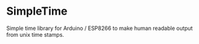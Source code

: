 # SimpleTime
Simple time library for Arduino / ESP8266 to make human readable output from unix time stamps. 
